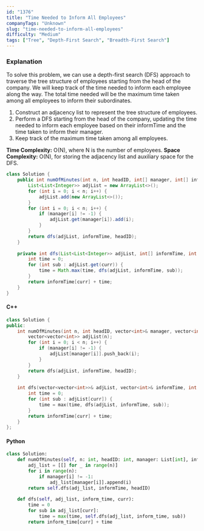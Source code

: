 ```yaml
---
id: "1376"
title: "Time Needed to Inform All Employees"
companyTags: "Unknown"
slug: "time-needed-to-inform-all-employees"
difficulty: "Medium"
tags: ["Tree", "Depth-First Search", "Breadth-First Search"]
---
```


### Explanation

To solve this problem, we can use a depth-first search (DFS) approach to traverse the tree structure of employees starting from the head of the company. We will keep track of the time needed to inform each employee along the way. The total time needed will be the maximum time taken among all employees to inform their subordinates.

1. Construct an adjacency list to represent the tree structure of employees.
2. Perform a DFS starting from the head of the company, updating the time needed to inform each employee based on their informTime and the time taken to inform their manager.
3. Keep track of the maximum time taken among all employees.

**Time Complexity:** O(N), where N is the number of employees.
**Space Complexity:** O(N), for storing the adjacency list and auxiliary space for the DFS.

```java
class Solution {
    public int numOfMinutes(int n, int headID, int[] manager, int[] informTime) {
        List<List<Integer>> adjList = new ArrayList<>();
        for (int i = 0; i < n; i++) {
            adjList.add(new ArrayList<>());
        }
        for (int i = 0; i < n; i++) {
            if (manager[i] != -1) {
                adjList.get(manager[i]).add(i);
            }
        }
        return dfs(adjList, informTime, headID);
    }
    
    private int dfs(List<List<Integer>> adjList, int[] informTime, int curr) {
        int time = 0;
        for (int sub : adjList.get(curr)) {
            time = Math.max(time, dfs(adjList, informTime, sub));
        }
        return informTime[curr] + time;
    }
}
```

#### C++
```cpp
class Solution {
public:
    int numOfMinutes(int n, int headID, vector<int>& manager, vector<int>& informTime) {
        vector<vector<int>> adjList(n);
        for (int i = 0; i < n; i++) {
            if (manager[i] != -1) {
                adjList[manager[i]].push_back(i);
            }
        }
        return dfs(adjList, informTime, headID);
    }
    
    int dfs(vector<vector<int>>& adjList, vector<int>& informTime, int curr) {
        int time = 0;
        for (int sub : adjList[curr]) {
            time = max(time, dfs(adjList, informTime, sub));
        }
        return informTime[curr] + time;
    }
};
```

#### Python
```python
class Solution:
    def numOfMinutes(self, n: int, headID: int, manager: List[int], informTime: List[int]) -> int:
        adj_list = [[] for _ in range(n)]
        for i in range(n):
            if manager[i] != -1:
                adj_list[manager[i]].append(i)
        return self.dfs(adj_list, informTime, headID)
    
    def dfs(self, adj_list, inform_time, curr):
        time = 0
        for sub in adj_list[curr]:
            time = max(time, self.dfs(adj_list, inform_time, sub))
        return inform_time[curr] + time
```